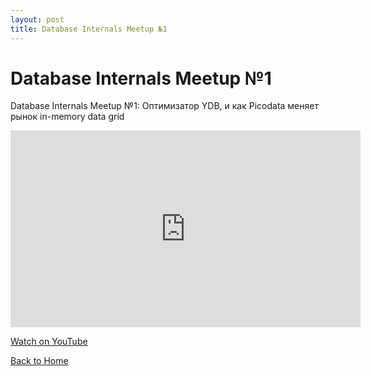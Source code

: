 ```yaml
---
layout: post
title: Database Internals Meetup №1
---
```


# Database Internals Meetup №1

Database Internals Meetup №1: Оптимизатор YDB, и как Picodata меняет рынок in-memory data grid

<iframe width="560" height="315" src="https://www.youtube.com/embed/OQw4Sy-_xK0" frameborder="0" allow="accelerometer; autoplay; clipboard-write; encrypted-media; gyroscope; picture-in-picture" allowfullscreen></iframe>

<p>
  <a href="https://www.youtube.com/watch?v=OQw4Sy-_xK0" target="_blank" rel="noopener noreferrer">
    Watch on YouTube
  </a>
</p>

[Back to Home](index.md)